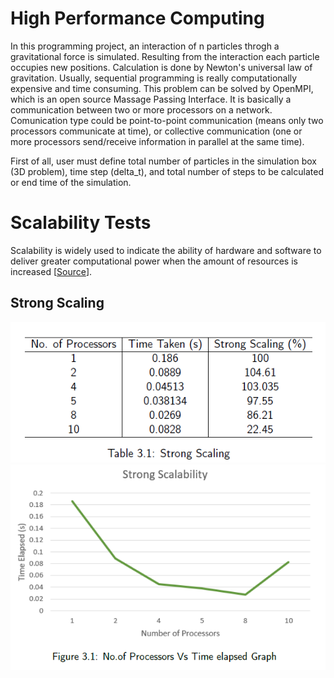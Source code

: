 # High Performance Computing
In this programming project, an interaction of n particles throgh a gravitational force is simulated. Resulting from the interaction each particle occupies new positions. Calculation is done by Newton's universal law of gravitation. Usually, sequential programming is really computationally expensive and time consuming. This problem can be solved by OpenMPI, which is an open source Massage Passing Interface. It is basically a communication between two or more processors on a network. Comunication type could be point-to-point communication (means only two processors communicate at time), or collective communication (one or more processors send/receive information in parallel at the same time). 

First of all, user must define total number of particles in the simulation box (3D problem), time step (delta_t), and total number of steps to be calculated or end time of the simulation. 


# Scalability Tests  
Scalability is widely used to indicate the ability of hardware and software to deliver greater computational power when the amount of resources is increased [[Source](https://www.kth.se/blogs/pdc/2018/11/scalability-strong-and-weak-scaling/)]. 

## Strong Scaling 
![Table](https://github.com/meghalshah9531/High_Performance_Computing/blob/main/Images/Strong_Scaling.PNG) ![Graph](https://github.com/meghalshah9531/High_Performance_Computing/blob/main/Images/Graph_Strong_Scaling.PNG)
